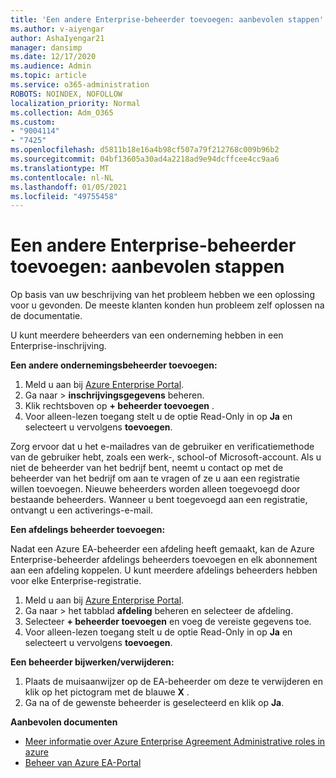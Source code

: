 ```yaml
---
title: 'Een andere Enterprise-beheerder toevoegen: aanbevolen stappen'
ms.author: v-aiyengar
author: AshaIyengar21
manager: dansimp
ms.date: 12/17/2020
ms.audience: Admin
ms.topic: article
ms.service: o365-administration
ROBOTS: NOINDEX, NOFOLLOW
localization_priority: Normal
ms.collection: Adm_O365
ms.custom:
- "9004114"
- "7425"
ms.openlocfilehash: d5811b18e16a4b98cf507a79f212768c009b96b2
ms.sourcegitcommit: 04bf13605a30ad4a2218ad9e94dcffcee4cc9aa6
ms.translationtype: MT
ms.contentlocale: nl-NL
ms.lasthandoff: 01/05/2021
ms.locfileid: "49755458"
---
```

# <a name="add-another-enterprise-administrator---recommended-steps"></a>Een andere Enterprise-beheerder toevoegen: aanbevolen stappen

Op basis van uw beschrijving van het probleem hebben we een oplossing voor u gevonden. De meeste klanten konden hun probleem zelf oplossen na de documentatie.

U kunt meerdere beheerders van een onderneming hebben in een Enterprise-inschrijving.

**Een andere ondernemingsbeheerder toevoegen:**

1. Meld u aan bij [Azure Enterprise Portal](https://ea.azure.com/).
1. Ga naar   >  **inschrijvingsgegevens** beheren.
1. Klik rechtsboven op **+ beheerder toevoegen** .
1. Voor alleen-lezen toegang stelt u de optie Read-Only in op **Ja** en selecteert u vervolgens **toevoegen**.

Zorg ervoor dat u het e-mailadres van de gebruiker en verificatiemethode van de gebruiker hebt, zoals een werk-, school-of Microsoft-account. Als u niet de beheerder van het bedrijf bent, neemt u contact op met de beheerder van het bedrijf om aan te vragen of ze u aan een registratie willen toevoegen. Nieuwe beheerders worden alleen toegevoegd door bestaande beheerders. Wanneer u bent toegevoegd aan een registratie, ontvangt u een activerings-e-mail.

**Een afdelings beheerder toevoegen:**

Nadat een Azure EA-beheerder een afdeling heeft gemaakt, kan de Azure Enterprise-beheerder afdelings beheerders toevoegen en elk abonnement aan een afdeling koppelen. U kunt meerdere afdelings beheerders hebben voor elke Enterprise-registratie.

1. Meld u aan bij [Azure Enterprise Portal](https://ea.azure.com/).
1. Ga naar   >  het tabblad **afdeling** beheren en selecteer de afdeling.
1. Selecteer **+ beheerder toevoegen** en voeg de vereiste gegevens toe.
1. Voor alleen-lezen toegang stelt u de optie Read-Only in op **Ja** en selecteert u vervolgens **toevoegen**.

**Een beheerder bijwerken/verwijderen:**

1. Plaats de muisaanwijzer op de EA-beheerder om deze te verwijderen en klik op het pictogram met de blauwe **X** .
1. Ga na of de gewenste beheerder is geselecteerd en klik op **Ja**.

**Aanbevolen documenten**

- [Meer informatie over Azure Enterprise Agreement Administrative roles in azure](https://docs.microsoft.com/azure/billing/billing-understand-ea-roles)
- [Beheer van Azure EA-Portal](https://docs.microsoft.com/azure/billing/billing-ea-portal-administration)
